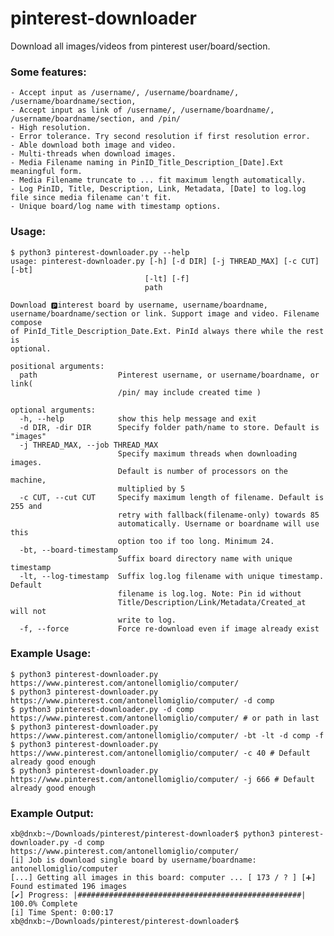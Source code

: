 # pinterest-downloader
Download all images/videos from pinterest user/board/section.

### Some features:
    - Accept input as /username/, /username/boardname/, /username/boardname/section, 
    - Accept input as link of /username/, /username/boardname/, /username/boardname/section, and /pin/
    - High resolution. 
    - Error tolerance. Try second resolution if first resolution error.
    - Able download both image and video.
    - Multi-threads when download images.
    - Media Filename naming in PinID_Title_Description_[Date].Ext meaningful form. 
    - Media Filename truncate to ... fit maximum length automatically.
    - Log PinID, Title, Description, Link, Metadata, [Date] to log.log file since media filename can't fit.
    - Unique board/log name with timestamp options.

### Usage:

    $ python3 pinterest-downloader.py --help
    usage: pinterest-downloader.py [-h] [-d DIR] [-j THREAD_MAX] [-c CUT] [-bt]
                                  [-lt] [-f]
                                  path

    Download 🅿️interest board by username, username/boardname,
    username/boardname/section or link. Support image and video. Filename compose
    of PinId_Title_Description_Date.Ext. PinId always there while the rest is
    optional.

    positional arguments:
      path                  Pinterest username, or username/boardname, or link(
                            /pin/ may include created time )

    optional arguments:
      -h, --help            show this help message and exit
      -d DIR, -dir DIR      Specify folder path/name to store. Default is "images"
      -j THREAD_MAX, --job THREAD_MAX
                            Specify maximum threads when downloading images.
                            Default is number of processors on the machine,
                            multiplied by 5
      -c CUT, --cut CUT     Specify maximum length of filename. Default is 255 and
                            retry with fallback(filename-only) towards 85
                            automatically. Username or boardname will use this
                            option too if too long. Minimum 24.
      -bt, --board-timestamp
                            Suffix board directory name with unique timestamp
      -lt, --log-timestamp  Suffix log.log filename with unique timestamp. Default
                            filename is log.log. Note: Pin id without
                            Title/Description/Link/Metadata/Created_at will not
                            write to log.
      -f, --force           Force re-download even if image already exist

### Example Usage:
    $ python3 pinterest-downloader.py https://www.pinterest.com/antonellomiglio/computer/ 
    $ python3 pinterest-downloader.py https://www.pinterest.com/antonellomiglio/computer/ -d comp
    $ python3 pinterest-downloader.py -d comp https://www.pinterest.com/antonellomiglio/computer/ # or path in last
    $ python3 pinterest-downloader.py https://www.pinterest.com/antonellomiglio/computer/ -bt -lt -d comp -f
    $ python3 pinterest-downloader.py https://www.pinterest.com/antonellomiglio/computer/ -c 40 # Default already good enough
    $ python3 pinterest-downloader.py https://www.pinterest.com/antonellomiglio/computer/ -j 666 # Default already good enough

### Example Output:
    xb@dnxb:~/Downloads/pinterest/pinterest-downloader$ python3 pinterest-downloader.py -d comp https://www.pinterest.com/antonellomiglio/computer/ 
    [i] Job is download single board by username/boardname: antonellomiglio/computer
    [...] Getting all images in this board: computer ... [ 173 / ? ] [➕] Found estimated 196 images
    [✔] Progress: |##################################################| 100.0% Complete  
    [i] Time Spent: 0:00:17
    xb@dnxb:~/Downloads/pinterest/pinterest-downloader$ 


